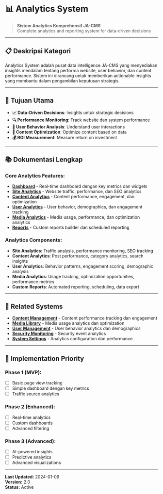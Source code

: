 # 📊 Analytics System

> **Sistem Analytics Komprehensif JA-CMS**  
> Complete analytics and reporting system for data-driven decisions

---

## 📋 **Deskripsi Kategori**

Analytics System adalah pusat data intelligence JA-CMS yang menyediakan insights mendalam tentang performa website, user behavior, dan content performance. Sistem ini dirancang untuk memberikan actionable insights yang membantu dalam pengambilan keputusan strategis.

---

## 🎯 **Tujuan Utama**

- **📈 Data-Driven Decisions**: Insights untuk strategic decisions
- **🔍 Performance Monitoring**: Track website dan system performance  
- **👥 User Behavior Analysis**: Understand user interactions
- **📝 Content Optimization**: Optimize content based on data
- **💰 ROI Measurement**: Measure return on investment

---

## 📚 **Dokumentasi Lengkap**

### **Core Analytics Features:**
- **[Dashboard](./dashboard.md)** - Real-time dashboard dengan key metrics dan widgets
- **[Site Analytics](./site-analytics.md)** - Website traffic, performance, dan SEO analytics
- **[Content Analytics](./content-analytics.md)** - Content performance, engagement, dan optimization
- **[User Analytics](./user-analytics.md)** - User behavior, demographics, dan engagement tracking
- **[Media Analytics](./media-analytics.md)** - Media usage, performance, dan optimization analytics
- **[Reports](./reports.md)** - Custom reports builder dan scheduled reporting

### **Analytics Components:**
- **Site Analytics**: Traffic analysis, performance monitoring, SEO tracking
- **Content Analytics**: Post performance, category analytics, search insights
- **User Analytics**: Behavior patterns, engagement scoring, demographic analysis
- **Media Analytics**: Usage tracking, optimization opportunities, performance metrics
- **Custom Reports**: Automated reporting, scheduling, data export

---

## 🔗 **Related Systems**

- **[Content Management](../02_content/)** - Content performance tracking dan engagement
- **[Media Library](../03_media/)** - Media usage analytics dan optimization
- **[User Management](../05_users/)** - User behavior analytics dan demographics
- **[Security Monitoring](../06_security/)** - Security event analytics
- **[System Settings](../07_system/)** - Analytics configuration dan performance

---

## 🚀 **Implementation Priority**

### **Phase 1 (MVP):**
- [ ] Basic page view tracking
- [ ] Simple dashboard dengan key metrics
- [ ] Traffic source analytics

### **Phase 2 (Enhanced):**
- [ ] Real-time analytics
- [ ] Custom dashboards
- [ ] Advanced filtering

### **Phase 3 (Advanced):**
- [ ] AI-powered insights
- [ ] Predictive analytics
- [ ] Advanced visualizations

---

**Last Updated:** 2024-01-09  
**Version:** 2.0  
**Status:** Active
